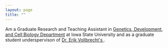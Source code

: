 ```yaml
---
layout: page
title: ""
---
```


Am a Graduate Research and Teaching Assistant in [Genetics, Development, and Cell Biology Department](https://www.gdcb.iastate.edu/) at Iowa State University and as a graduate student underspervison of [Dr. Erik Vollbrecht's ](https://vollbrechtlab.gdcb.iastate.edu/). 


